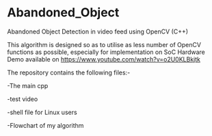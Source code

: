 # Abandoned_Object
Abandoned Object Detection in video feed using OpenCV (C++)

This algorithm is designed so as to utilise as less number of OpenCV functions as possible, especially for implementation on SoC Hardware
Demo available on https://www.youtube.com/watch?v=o2U0KLBkjtk


The repository contains the following files:-

-The main cpp

-test video

-shell file for Linux users

-Flowchart of my algorithm
